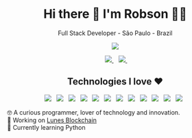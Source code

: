 <h1 align='center'>
  Hi there 👋 I'm Robson 👨‍💻
</h1>

<p align="center">
  Full Stack Developer - São Paulo - Brazil
</p>

<p align="center">
 <img src="https://img.shields.io/badge/ExtractoDAO-F9712B.svg?style=for-the-badge&&logoColor=white" />
</p>

<p align='center'>
&nbsp;&nbsp;
<a href="https://www.linkedin.com/in/robson-miranda-0372a0197/" target="_blank">
    <img src="https://img.shields.io/badge/linkedin-%230077B5.svg?style=for-the-badge&logo=linkedin&logoColor=white">
</a>&nbsp;&nbsp;
<a href="https://www.instagram.com/robsonmsa/" target="_blank">
    <img src="https://img.shields.io/badge/Instagram-%23E4405F.svg?style=for-the-badge&logo=Instagram&logoColor=white">
</a>&nbsp;&nbsp;

</p>

<h2 align="center"> Technologies I love ❤️ </h2>

<p align='center'>
&nbsp;&nbsp;
<img src="https://img.shields.io/badge/JavaScript-323330?style=for-the-badge&logo=javascript&logoColor=F7DF1E">&nbsp;&nbsp;
<img src="https://img.shields.io/badge/TypeScript-007ACC?style=for-the-badge&logo=typescript&logoColor=white&message=int">&nbsp;&nbsp;
<img src="https://img.shields.io/badge/html5-%23E34F26.svg?style=for-the-badge&logo=html5&logoColor=white">&nbsp;&nbsp;
<img src="https://img.shields.io/badge/css3-%231572B6.svg?style=for-the-badge&logo=css3&logoColor=white">&nbsp;&nbsp;
<img src="https://img.shields.io/badge/node.js-6DA55F?style=for-the-badge&logo=node.js&logoColor=white">&nbsp;&nbsp;
<img src="https://img.shields.io/badge/react-%2320232a.svg?style=for-the-badge&logo=react&logoColor=%2361DAFB">&nbsp;&nbsp;
<img src="https://img.shields.io/badge/react_native-%2320232a.svg?style=for-the-badge&logo=react&logoColor=%2361DAFB">&nbsp;&nbsp;
<img src="https://img.shields.io/badge/rust-%23000000.svg?style=for-the-badge&logo=rust&logoColor=white">&nbsp;&nbsp;
<img src="https://img.shields.io/badge/mysql-%2300f.svg?style=for-the-badge&logo=mysql&logoColor=white">&nbsp;&nbsp;
<img src="https://img.shields.io/badge/git-%23F05033.svg?style=for-the-badge&logo=git&logoColor=white">&nbsp;&nbsp;
<img src="https://img.shields.io/badge/AWS-%23FF9900.svg?style=for-the-badge&logo=amazon-aws&logoColor=white">&nbsp;&nbsp;
<img src="https://img.shields.io/badge/Blockchain-6C38FF?style=for-the-badge&logoColor=white">&nbsp;&nbsp;  
&nbsp;&nbsp;
</p>

🤓 A curious programmer, lover of technology and innovation. <br>
🔭 Working on [Lunes Blockchain](https://github.com/Lunes-platform/) <br>
🌱 Currently learning Python <br>

<!--
**robson036/robson036** is a ✨ _special_ ✨ repository because its `README.md` (this file) appears on your GitHub profile.

Here are some ideas to get you started:

- 🔭 I’m currently working on ...
- 🌱 I’m currently learning ...
- 👯 I’m looking to collaborate on ...
- 🤔 I’m looking for help with ...
- 💬 Ask me about ...
- 📫 How to reach me: ...
- 😄 Pronouns: ...
- ⚡ Fun fact: ...
-->
